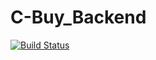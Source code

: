 # C-Buy_Backend
[![Build Status](https://app.travis-ci.com/xander557/C-Buy_Backend.svg?branch=main)](https://app.travis-ci.com/xander557/C-Buy_Backend)
